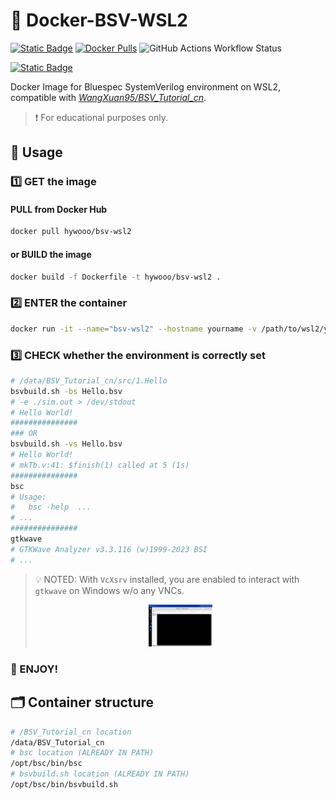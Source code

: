 # 🎯 Docker-BSV-WSL2
[![Static Badge](https://img.shields.io/badge/Docker-Image-blue?style=for-the-badge&logo=docker&color=blue&cacheSeconds=3600)](https://hub.docker.com/repository/docker/hywooo/bsv-wsl2/) [![Docker Pulls](https://img.shields.io/docker/pulls/hywooo/bsv-wsl2?style=for-the-badge&logo=docker&color=%23F08080)](https://hub.docker.com/repository/docker/hywooo/bsv-wsl2/) ![GitHub Actions Workflow Status](https://img.shields.io/github/actions/workflow/status/HYwooo/Docker-BSV-WSL2/.github%2Fworkflows%2Fdocker-publish.yml?style=for-the-badge&logo=github)

[![Static Badge](https://img.shields.io/badge/Compatible_with-WangXuan95/BSV__Tutorial__cn-blue?style=for-the-badge&logo=github&cacheSeconds=3600&color=d1f2eb)](https://github.com/WangXuan95/BSV_Tutorial_cn)


Docker Image for Bluespec SystemVerilog environment on WSL2, compatible with *[WangXuan95/BSV_Tutorial_cn](https://github.com/WangXuan95/BSV_Tutorial_cn)*.

> ❗ For educational purposes only.

## 🚀 Usage

### 1️⃣ GET the image
#### 	PULL from Docker Hub

```bash
docker pull hywooo/bsv-wsl2
```
#### or BUILD the image

```bash
docker build -f Dockerfile -t hywooo/bsv-wsl2 .
```
### 2️⃣ ENTER the container

```bash
docker run -it --name="bsv-wsl2" --hostname yourname -v /path/to/wsl2/yourfiles:/path/to/yourfiles hywooo/bsv-wsl2
```
### 3️⃣ CHECK whether the environment is correctly set

```bash
# /data/BSV_Tutorial_cn/src/1.Hello
bsvbuild.sh -bs Hello.bsv 
# -e ./sim.out > /dev/stdout 
# Hello World!
###############
### OR 
bsvbuild.sh -vs Hello.bsv 
# Hello World!
# mkTb.v:41: $finish(1) called at 5 (1s) 
###############
bsc
# Usage:
#   bsc -help  ...
# ...
###############
gtkwave
# GTKWave Analyzer v3.3.116 (w)1999-2023 BSI
# ...
```
> 💡 NOTED: With `VcXsrv` installed, you are enabled to interact with `gtkwave` on Windows w/o any VNCs.
>
> <center><img src="https://github.com/HYwooo/Docker-BSV-WSL2/blob/master/.asset/gtkwave.png?raw=true" style="zoom: 10%;" /></center>

### 🎉 ENJOY!

## 🗂️ Container structure

```bash
# /BSV_Tutorial_cn location
/data/BSV_Tutorial_cn
# bsc location (ALREADY IN PATH)
/opt/bsc/bin/bsc
# bsvbuild.sh location (ALREADY IN PATH)
/opt/bsc/bin/bsvbuild.sh
```


